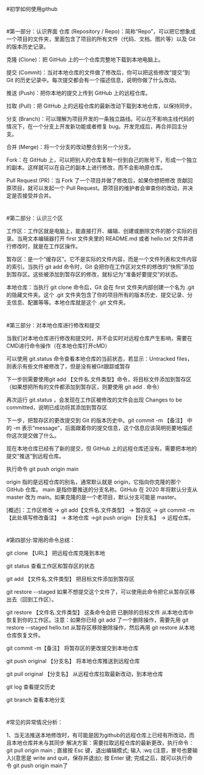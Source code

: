 #初学如何使用github

#
#第一部分：认识界面
仓库 (Repository / Repo)：简称“Repo”，可以把它想象成一个项目的文件夹，里面包含了项目的所有文件（代码、文档、图片等）以及 Git 的版本历史记录。

克隆 (Clone)：把 GitHub 上的一个仓库完整地下载到本地电脑上。

提交 (Commit)：当对本地仓库的文件做了修改后，你可以把这些修改“提交”到 Git 的历史记录中。每次提交都会有一个描述信息，说明你做了什么改动。

推送 (Push)：把你本地的提交上传到 GitHub 上的远程仓库。

拉取 (Pull)：把 GitHub 上的远程仓库的最新改动下载到本地仓库，以保持同步。

分支 (Branch)：可以理解为项目开发的一条独立路线。可以在不影响主线代码的情况下，在一个分支上开发新功能或者修复 bug。开发完成后，再合并回主分支。

合并 (Merge)：将一个分支的改动整合到另一个分支。

Fork：在 GitHub 上，可以把别人的仓库复制一份到自己的账号下，形成一个独立的副本。这样就可以在自己的副本上进行修改，而不会影响原仓库。

Pull Request (PR)：当 Fork 了一个项目并做了修改后，如果你想把修改 贡献回原项目，就可以发起一个 Pull Request。原项目的维护者会审查你的改动，并决定是否接受并合并。

#
#第二部分：认识三个区

工作区：工作区就是电脑上，能直接打开、编辑、创建或删除文件的那个实际的目录。当用文本编辑器打开 first 文件夹里的 README.md 或者 hello.txt 文件并进行修改时，就是在工作区操作。

暂存区：是一个“缓存区”。它不是实际的文件内容，而是一个文件列表和文件内容的索引。当执行 git add 命令时，Git 会把你在工作区对文件的修改的“快照”添加到暂存区。这些被添加到暂存区的修改，就标记为“准备好要提交”的状态。

本地仓库：当执行 git clone 命令后，Git 会在 first 文件夹内部创建一个名为 .git 的隐藏文件夹。这个 .git 文件夹包含了你的项目所有的版本历史、提交记录、分支信息、配置等等。本地仓库就是这个 .git 文件夹。


#
#第三部分：对本地仓库进行修改和提交

当我们对本地仓库进行修改和提交时，并不会实时对远程仓库产生影响，需要在CMD进行命令操作（在本地仓库打开cMD）

可以使用 git.status 命令查看本地仓库的当前状态，若显示：Untracked files，则表示有些文件被修改了，但是没有被Git跟踪或暂存

下一步则需要使用git add 【文件名.文件类型】命令，将目标文件添加到暂存区（如果想把所有的文件都添加到暂存区，则要使用 git add . 命令）

再次运行 git.status ，会发现在工作区被修改的文件会出现 Changes to be committed，说明已成功将其添加到暂存区

下一步，把暂存区的更改提交到 Git 的版本历史中。git commit -m 【备注】 中的 -m 表示“message”，后面跟着你的提交信息，这个信息应该简明扼要地描述你这次提交做了什么。

现在本地仓库已经有了新的提交，但 GitHub 上的远程仓库还没有。需要把本地的提交“推送”到远程仓库。

执行命令 git push origin main

origin 指的是远程仓库的别名，通常默认就是 origin，它指向你克隆的那个 GitHub 仓库。
main 是指你要推送的分支名称。GitHub 在 2020 年将默认分支从 master 改为 main。如果克隆的是一个老项目，默认分支可能是 master。

[概述]：工作区修改 -> git add【文件名.文件类型】 -> 暂存区 -> git commit -m【此处填写修改备注】 -> 本地仓库 ->git push origin 【分支名】 -> 远程仓库。


#
#第四部分:常用的命令总结：

git clone 【URL】   把远程仓库克隆到本地

git status   查看工作区和暂存区的状态

git add 【文件名.文件类型】   把目标文件添加到暂存区

git restore --staged   如果不想提交这个文件了，可以使用此命令把它从暂存区移出去（回到工作区）。

git restore 【文件名.文件类型】  这条命令会把 已删除的目标文件 从本地仓库中恢复到你的工作区。注意：如果你已经 git add 了一个删除操作，需要先用 git restore --staged hello.txt 从暂存区移除删除操作，然后再用 git restore 从本地仓库恢复文件。

git commit -m【备注】   将暂存区的更改提交到本地仓库

git push original 【分支名】   将本地仓库推送到远程仓库

git pull original 【分支名】   从远程仓库拉取最新改动，到本地仓库

git log    查看提交历史

git branch   查看本地分支

#
#
#常见的异常情况分析：

1、当无法推送本地修改时，有可能是因为github的远程仓库上已经有所改动，而且本地仓库并未与其同步
解决方案：需要拉取远程仓库的最新更改，执行命令：git pull origin main   ;
直接按 Esc 键，退出编辑模式;
输入 :wq (注意，冒号也要输入)(意思是 write and quit，保存并退出);
按 Enter 键;
完成之后，就可以执行命令 git push origin main了
